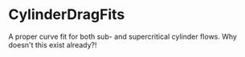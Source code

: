 # CylinderDragFits
 A proper curve fit for both sub- and supercritical cylinder flows. Why doesn't this exist already?!
